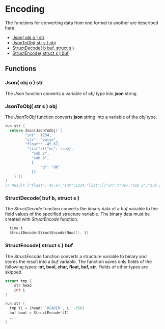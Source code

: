 # Encoding

The functions for converting data from one format to another are described here.

* [Json\( obj o \) str](encoding.md#json-obj-o-str)
* [JsonToObj\( str s \) obj](encoding.md#jsontoobj-str-s-obj)
* [StructDecode\( b buf, struct s \)](encoding.md#structdecode-buf-b-struct-s)
* [StructEncode\( struct s \) buf](encoding.md#structencode-struct-s-buf)

## Functions

### Json\( obj o \) str

The _Json_ function converts a variable of *_obj_* type into **json** string.

### JsonToObj\( str s \) obj

The _JsonToObj_ function converts **json** string into a variable of the *_obj_* type.


``` go 
run str {
  return Json(JsonToObj(`{
         "int": 1234,
         "str": "value",
         "float": -45.67,
          "list":[{"on": true},
            "sub 2",
            "sub 3",
            {
                "q": "OK"
            }]
    }`))
}
// Result {"float":-45.67,"int":1234,"list":[{"on":true},"sub 2","sub 3",{"q":"OK"}],"str":"value"}
```

### StructDecode\( buf b, struct s \)

The _StructDecode_ function converts the binary data of a *buf* variable to the field values of the specified structure variable. The binary data must be created with *StructEncode* function.

``` go
  time t
  StructDecode(StructEncode(Now()), t)
```

### StructEncode\( struct s \) buf

The _StructEncode_ function converts a structure variable to binary and stores the result into a *buf* variable. The function saves only fields of the following types: **int, bool, char, float, buf, str**. Fields of other types are skipped.

``` go
struct tmp {
    str head
    int i
}

run str {
  tmp t1 = {head: `HEADER`, i: -356}
  buf bout = StructEncode(t1)
  ...
}
```

